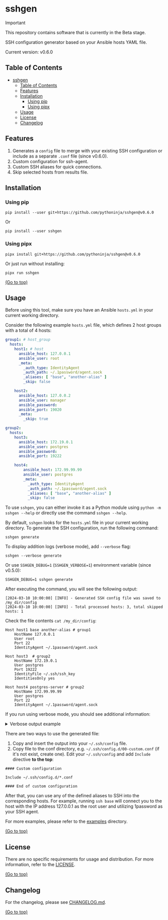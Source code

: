 # sshgen

> [!IMPORTANT]
> This repository contains software that is currently in the Beta stage.

SSH configuration generator based on your Ansible hosts YAML file.

Current version: v0.6.0

## Table of Contents

<!-- TOC -->
* [sshgen](#sshgen)
  * [Table of Contents](#table-of-contents)
  * [Features](#features)
  * [Installation](#installation)
    * [Using pip](#using-pip)
    * [Using pipx](#using-pipx)
  * [Usage](#usage)
  * [License](#license)
  * [Changelog](#changelog)
<!-- TOC -->

## Features

1. Generates a `config` file to merge with your existing SSH configuration or include as a separate `.conf` file (since v0.6.0).
2. Custom configuration for ssh-agent.
3. Custom SSH aliases for quick connections.
4. Skip selected hosts from results file.

## Installation

### Using pip

```shell
pip install --user git+https://github.com/pythoninja/sshgen@v0.6.0
```

Or

```shell
pip install --user sshgen
```

### Using pipx

```shell
pipx install git+https://github.com/pythoninja/sshgen@v0.6.0
```

Or just run without installing:

```shell
pipx run sshgen
```

[(Go to top)](#table-of-contents)

## Usage

Before using this tool, make sure you have an Ansible `hosts.yml` in your current working directory.

Consider the following example `hosts.yml` file, which defines 2 host groups with a total of 4 hosts:

```yaml
group1: # host_group
  hosts:
    host1: # host
      ansible_host: 127.0.0.1
      ansible_user: root
      _meta:
        _auth_type: IdentityAgent
        _auth_path: ~/.1password/agent.sock
        _aliases: [ "base", "another-alias" ]
        _skip: false

    host2:
      ansible_host: 127.0.0.2
      ansible_user: manager
      ansible_password:
      ansible_port: 19020
      _meta:
        _skip: true

group2:
  hosts:
    host3:
      ansible_host: 172.19.0.1
      ansible_user: postgres
      ansible_password:
      ansible_port: 19222

    host4:
        ansible_host: 172.99.99.99
        ansible_user: postgres
        _meta:
          _auth_type: IdentityAgent
          _auth_path: ~/.1password/agent.sock
          _aliases: [ "base", "another-alias" ]
          _skip: false
```

To use `sshgen`, you can either invoke it as a Python module using `python -m sshgen --help` or directly use the
command `sshgen --help`.

By default, `sshgen` looks for the `hosts.yml` file in your current working directory. To generate the SSH
configuration, run the following command:

```shell
sshgen generate
```

To display addition logs (verbose mode), add `--verbose` flag:

```
sshgen --verbose generate
```

Or use `SSHGEN_DEBUG=1` (`SSHGEN_VERBOSE=1`) environment variable (since v0.5.0):

```shell
SSHGEN_DEBUG=1 sshgen generate
```

After executing the command, you will see the following output:

```text
[2024-03-10 10:00:00] [INFO] - Generated SSH config file was saved to /my_dir/config
[2024-03-10 10:00:00] [INFO] - Total processed hosts: 3, total skipped hosts: 1
```

Check the file contents `cat /my_dir/config`:

```
Host host1 base another-alias # group1
    HostName 127.0.0.1
    User root
    Port 22
    IdentityAgent ~/.1password/agent.sock

Host host3  # group2
    HostName 172.19.0.1
    User postgres
    Port 19222
    IdentityFile ~/.ssh/ssh_key
    IdentitiesOnly yes

Host host4 postgres-server # group2
    HostName 172.99.99.99
    User postgres
    Port 22
    IdentityAgent ~/.1password/agent.sock
```

If you run using verbose mode, you should see additional information:

<details><summary>Verbose output example</summary>
<p>

```text
[2024-03-10 10:00:00] [DEBUG] - Loading ansible hosts file: /home/user/code/python/sshgen/examples/hosts.yml
[2024-03-10 10:00:00] [DEBUG] - Total hosts found (include skipped): 4
[2024-03-10 10:00:00] [DEBUG] - Using template file /home/user/code/python/sshgen/sshgen/templates/ssh_config.template to generate ssh config
[2024-03-10 10:00:00] [DEBUG] - Filtering hosts where _skip metafield was defined
[2024-03-10 10:00:00] [DEBUG] - Host host1 should be skipped: False
[2024-03-10 10:00:00] [DEBUG] - Host host2 should be skipped: True
[2024-03-10 10:00:00] [DEBUG] - Host host3 should be skipped: False
[2024-03-10 10:00:00] [DEBUG] - Host host4 should be skipped: False
[2024-03-10 10:00:00] [DEBUG] - Processing host1 from group group1
[2024-03-10 10:00:00] [DEBUG] - Adding SSH port 22 for host host1
[2024-03-10 10:00:00] [DEBUG] - Adding aliases ['base', 'another-alias'] for host host1
[2024-03-10 10:00:00] [DEBUG] - Adding custom auth methods for host host1
[2024-03-10 10:00:00] [DEBUG] - Processing host3 from group group2
[2024-03-10 10:00:00] [DEBUG] - Adding SSH port 19222 for host host3
[2024-03-10 10:00:00] [DEBUG] - Processing host4 from group group2
[2024-03-10 10:00:00] [DEBUG] - Adding SSH port 22 for host host4
[2024-03-10 10:00:00] [DEBUG] - Adding aliases ['base', 'another-alias'] for host host4
[2024-03-10 10:00:00] [DEBUG] - Adding custom auth methods for host host4
[2024-03-10 10:00:00] [INFO] - Generated SSH config file was saved to /home/user/code/python/sshgen/config
[2024-03-10 10:00:00] [DEBUG] - Skipped hosts list: 127.0.0.2
[2024-03-10 10:00:00] [INFO] - Total processed hosts: 3, total skipped hosts: 1
```

</p>
</details>

There are two ways to use the generated file:
1. Copy and insert the output into your `~/.ssh/config` file.
2. Copy file to the conf directory, e.g. `~/.ssh/config.d/00-custom.conf` (if it's not exist, create one).
Edit your `~/.ssh/config` and add `Include` directive **to the top**:

```
#### Custom configuration

Include ~/.ssh/config.d/*.conf

#### End of custom configuration
```

After that, you can use any of the defined aliases to SSH
into the corresponding hosts. For example, running `ssh base` will connect you to the host with the IP address 127.0.0.1
as the root user and utilizing 1password as your SSH agent.

For more examples, please refer to the [examples](https://github.com/pythoninja/sshgen/tree/master/examples) directory.

[(Go to top)](#table-of-contents)

## License

There are no specific requirements for usage and distribution. For more information, refer to
the [LICENSE](https://github.com/pythoninja/sshgen/blob/master/LICENSE).

[(Go to top)](#table-of-contents)

## Changelog

For the changelog, please see [CHANGELOG.md](https://github.com/pythoninja/sshgen/blob/master/CHANGELOG.md).

[(Go to top)](#table-of-contents)
